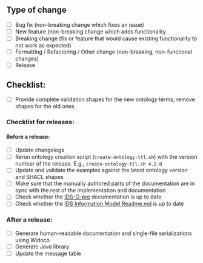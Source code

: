 ## Type of change

- [ ] Bug fix (non-breaking change which fixes an issue)
- [ ] New feature (non-breaking change which adds functionality
- [ ] Breaking change (fix or feature that would cause existing functionality to not work as expected)
- [ ] Formatting / Refactoring / Other change (non-breaking, non-functional changes)
- [ ] Release

## Checklist:
- [ ] Provide complete validation shapes for the new ontology terms; remove shapes for the old ones

### Checklist for releases:

#### Before a release:
- [ ] Update changelogs
- [ ] Rerun ontology creation script (`create-ontology-ttl.sh`) with the version number of the release. E.g., `create-ontology-ttl.sh 4.2.0`
- [ ] Update and validate the examples against the latest ontology version and SHACL shapes
- [ ] Make sure that the manually authored parts of the documentation are in sync with the rest of the implementation and documentation
- [ ] Check whether the [IDS-G-pre](https://github.com/International-Data-Spaces-Association/IDS-G-pre/tree/main/Infomodel) documentation is up to date
- [ ] Check whether the [IDS Information Model Readme.md](https://github.com/International-Data-Spaces-Association/InformationModel/#readme) is up to date

### After a release:
- [ ] Generate human-readable documentation and single-file serializations using Widoco
- [ ] Generate Java library
- [ ] Update the message table
